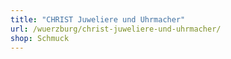 ```yaml
---
title: "CHRIST Juweliere und Uhrmacher"
url: /wuerzburg/christ-juweliere-und-uhrmacher/
shop: Schmuck
---
```

